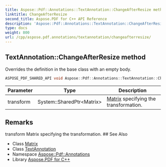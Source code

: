 ```yaml
---
title: Aspose::Pdf::Annotations::TextAnnotation::ChangeAfterResize method
linktitle: ChangeAfterResize
second_title: Aspose.PDF for C++ API Reference
description: 'Aspose::Pdf::Annotations::TextAnnotation::ChangeAfterResize method. Overrides the definition in the base class with an empty body in C++.'
type: docs
weight: 800
url: /cpp/aspose.pdf.annotations/textannotation/changeafterresize/
---
```

## TextAnnotation::ChangeAfterResize method


Overrides the definition in the base class with an empty body.

```cpp
ASPOSE_PDF_SHARED_API void Aspose::Pdf::Annotations::TextAnnotation::ChangeAfterResize(System::SharedPtr<Matrix> transform) override
```


| Parameter | Type | Description |
| --- | --- | --- |
| transform | System::SharedPtr\<Matrix\> | [Matrix](../../../aspose.pdf/matrix/) specifying the transformation. |
## Remarks


<parameterlist kind="param">
  <parameteritem>
    <parameternamelist>
      <parametername>transform</parametername>
    </parameternamelist>
    <parameterdescription>
      <para>
        <ref refid="class_aspose_1_1_pdf_1_1_matrix" kindref="compound">Matrix</ref> specifying the transformation.</para>
    </parameterdescription>
  </parameteritem>
</parameterlist>
## See Also

* Class [Matrix](../../../aspose.pdf/matrix/)
* Class [TextAnnotation](../)
* Namespace [Aspose::Pdf::Annotations](../../)
* Library [Aspose.PDF for C++](../../../)
